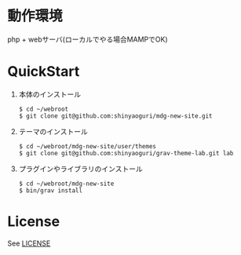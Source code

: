 # 動作環境
php + webサーバ(ローカルでやる場合MAMPでOK)

# QuickStart

1. 本体のインストール
   ```
   $ cd ~/webroot
   $ git clone git@github.com:shinyaoguri/mdg-new-site.git
   ```

2. テーマのインストール
    ```
    $ cd ~/webroot/mdg-new-site/user/themes
    $ git clone git@github.com:shinyaoguri/grav-theme-lab.git lab
    ```

3. プラグインやライブラリのインストール
   ```
   $ cd ~/webroot/mdg-new-site
   $ bin/grav install
   ```


# License

See [LICENSE](LICENSE.txt)
